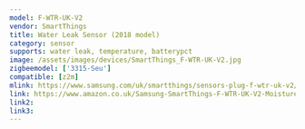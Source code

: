 ```yaml
---
model: F-WTR-UK-V2
vendor: SmartThings
title: Water Leak Sensor (2018 model)
category: sensor
supports: water leak, temperature, batterypct
image: /assets/images/devices/SmartThings_F-WTR-UK-V2.jpg
zigbeemodel: ['3315-Seu']
compatible: [z2m]
mlink: https://www.samsung.com/uk/smartthings/sensors-plug-f-wtr-uk-v2/
link: https://www.amazon.co.uk/Samsung-SmartThings-F-WTR-UK-V2-Moisture-Sensor/dp/B01LWYF4LD
link2: 
link3: 
---
```

